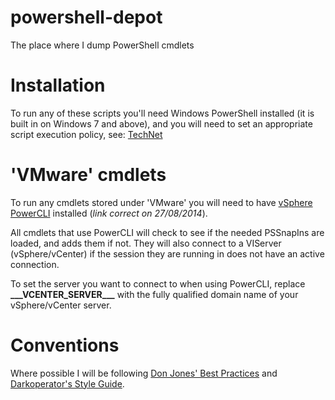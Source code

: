powershell-depot
================

The place where I dump PowerShell cmdlets

Installation
============

To run any of these scripts you'll need Windows PowerShell installed 
(it is built in on Windows 7 and above), and you will need to set an
appropriate script execution policy, see: 
[TechNet](http://technet.microsoft.com/en-us/library/ee176961.aspx)

'VMware' cmdlets
================

To run any cmdlets stored under 'VMware' you will need to have 
[vSphere PowerCLI](https://my.vmware.com/web/vmware/details?downloadGroup=PCLI550&productId=352) 
installed (_link correct on 27/08/2014_).

All cmdlets that use PowerCLI will check to see if the needed PSSnapIns are 
loaded, and adds them if not. They will also connect to a VIServer 
(vSphere/vCenter) if the session they are running in does not have an active 
connection.

To set the server you want to connect to when using PowerCLI, replace 
**\_\_\_VCENTER\_SERVER\_\_\_** with the fully qualified domain name of your 
vSphere/vCenter server.

Conventions
===========

Where possible I will be following [Don Jones' Best 
Practices](http://windowsitpro.com/blog/my-12-powershell-best-practices) and
[Darkoperator's Style Guide](https://github.com/darkoperator/PSStyleGuide/blob/master/English.md).
